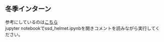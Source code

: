 ## 冬季インターン

参考にしているのは[こちら](https://github.com/miyamotok0105/pytorch_handbook/tree/master/chapter7)  
jupyter notebookでssd_helmet.ipynbを開きコメントを読みながら実行してください。